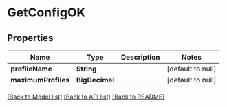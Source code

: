 # GetConfigOK

## Properties

| Name                | Type           | Description | Notes             |
| ------------------- | -------------- | ----------- | ----------------- |
| **profileName**     | **String**     |             | [default to null] |
| **maximumProfiles** | **BigDecimal** |             | [default to null] |

[[Back to Model list]](../README.md#documentation-for-models) [[Back to API list]](../README.md#documentation-for-api-endpoints) [[Back to README]](../README.md)
